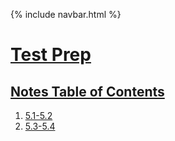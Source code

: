 {% include navbar.html %}


# <u> Test Prep </u>
## <u> Notes Table of Contents </u>
1. [5.1-5.2](https://ninjabreadlord.github.io/Tri-3-Everitt-Cheng/Notes/5.1-5.2)
1. [5.3-5.4]()
